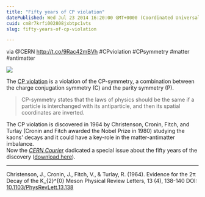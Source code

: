 ```yaml
---
title: "Fifty years of CP violation"
datePublished: Wed Jul 23 2014 16:20:00 GMT+0000 (Coordinated Universal Time)
cuid: cm8r7krfi002808jxbtpc1vts
slug: fifty-years-of-cp-violation

---
```



via @CERN http://t.co/9Rac42mBVh #CPviolation #CPsymmetry #matter #antimatter

![](https://cdn.hashnode.com/res/hashnode/image/upload/v1743071180292/ad34e4d1-7e97-4d60-9e74-c8db648b6dec.jpeg)

The [CP violation](http://en.wikipedia.org/wiki/CP_violation) is a violation of the CP-symmetry, a combination between the charge conjugation symmetry (C) and the parity symmetry (P).

> CP-symmetry states that the laws of physics should be the same if a particle is interchanged with its antiparticle, and then its spatial coordinates are inverted.

The CP violation is discovered in 1964 by Christenson, Cronin, Fitch, and Turlay (Cronin and Fitch awarded the Nobel Prize in 1980) studying the kaons' decays and it could have a key-role in the matter-antimatter imbalance.  
Now the [_CERN Courier_](http://cerncourier.com/cws/latest/cern) dadicated a special issue about the fifty years of the discovery ([download here](http://cds.cern.ch/record/1745045)).

* * *

Christenson, J., Cronin, J., Fitch, V., & Turlay, R. (1964). Evidence for the 2π Decay of the K\_{2}^{0} Meson Physical Review Letters, 13 (4), 138-140 DOI: [10.1103/PhysRevLett.13.138](http://dx.doi.org/10.1103/PhysRevLett.13.138)